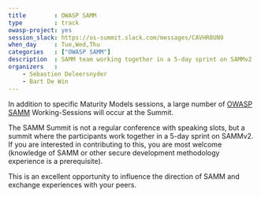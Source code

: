 ```yaml
---
title        : OWASP SAMM
type         : track
owasp-project: yes
session_slack: https://os-summit.slack.com/messages/CAVHR0UN9
when_day     : Tue,Wed,Thu
categories   : ["OWASP SAMM"]
description  : SAMM team working together in a 5-day sprint on SAMMv2
organizers   :
    - Sebastien Deleersnyder
    - Bart De Win
---
```


In addition to specific Maturity Models sessions, a large number of [OWASP SAMM](https://www.owasp.org/index.php/OWASP_SAMM_Project) Working-Sessions will occur at the Summit.

The SAMM Summit is not a regular conference with speaking slots, but a summit where the participants work together in a 5-day sprint on SAMMv2. If you are interested in contributing to this, you are most welcome (knowledge of SAMM or other secure development methodology experience is a prerequisite).

This is an excellent opportunity to influence the direction of SAMM and exchange experiences with your peers.
